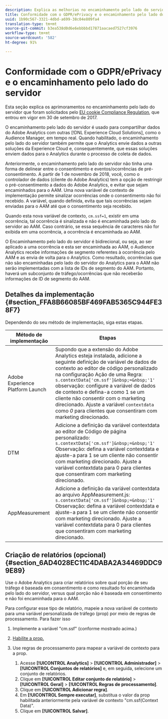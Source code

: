 ```yaml
---
description: Explica as melhorias no encaminhamento pelo lado do servidor que foram solicitadas pelo regulamento de conformidade de cookies da UE.
title: Conformidade com o GDPR/ePrivacy e o encaminhamento pelo lado do servidor
uuid: 1b90c567-3321-4dbd-a699-38c04e809fa4
translation-type: tm+mt
source-git-commit: b3ea538d0d6e6ebbbbd17871aacaed7527cf3976
workflow-type: tm+mt
source-wordcount: '582'
ht-degree: 91%

---
```



# Conformidade com o GDPR/ePrivacy e o encaminhamento pelo lado do servidor

Esta seção explica os aprimoramentos no encaminhamento pelo lado do servidor que foram solicitados pelo [EU cookie Compliance Regulation](https://ec.europa.eu/ipg/basics/legal/cookies/index_en.htm), que entrou em vigor em 30 de setembro de 2017.

O encaminhamento pelo lado do servidor é usado para compartilhar dados do Adobe Analytics com outras [!DNL Experience Cloud Solutions], como o Audience Manager, em tempo real. Quando habilitado, o encaminhamento pelo lado do servidor também permite que o Analytics envie dados a outras soluções da Experience Cloud e, consequentemente, que essas soluções enviem dados para o Analytics durante o processo de coleta de dados.

Anteriormente, o encaminhamento pelo lado do servidor não tinha uma forma de delinear entre o consentimento e eventos/ocorrências de pré-consentimento. A partir de 1 de novembro de 2018, você, como o controlador de dados (cliente do Adobe Analytics) tem a opção de restringir o pré-consentimento a dados do Adobe Analytics, e evitar que sejam encaminhados para o AAM. Uma nova variável de contexto de implementação permite sinalizar ocorrências onde o consentimento não foi recebido. A variável, quando definida, evita que tais ocorrências sejam enviadas para o AAM até que o consentimento seja recebido.

Quando esta nova variável de contexto, `cm.ssf=1`, existir em uma ocorrência, tal ocorrência é sinalizada e não é encaminhada pelo lado do servidor ao AAM. Caso contrário, se essa sequência de caracteres não for exibida em uma ocorrência, a ocorrência é encaminhada ao AAM.

O Encaminhamento pelo lado do servidor é bidirecional, ou seja, ao ser aplicado a uma ocorrência e esta ser encaminhada ao AAM, o Audience Analytics recebe informações de segmento referentes à ocorrência pelo AAM e as envia de volta para o Analytics. Como resultado, ocorrências que não são encaminhadas pelo lado do servidor do Analytics para o AAM não serão implementadas com a lista de IDs de segmento do AAM. Portanto, haverá um subconjunto de tráfego/ocorrências que não receberão informações de ID de segmento do AAM.

## Detalhes da implementação {#section_FFA8B66085BF469FAB5365C944FE38F7}

Dependendo do seu método de implementação, siga estas etapas.

| Método de implementação | Etapas |
|--- |--- |
| Adobe Experience Platform Launch | Supondo que a extensão do Adobe Analytics esteja instalada, adicione a seguinte definição de variável de dados de contexto ao editor de código personalizado na configuração Ação de uma Regra: <br/>`s.contextData['cm.ssf']&nbsp;=&nbsp;'1' `<br/> observação: configure a variável de dados de contexto e defina-a como 1 se um cliente não consentir com o marketing direcionado. Ajuste a variável `contextdata` como *0* para clientes que consentiram com marketing direcionado. |
| DTM | Adicione a definição da variável contextdata ao editor de Código de página personalizado: <br/>`s.contextData['cm.ssf']&nbsp;=&nbsp;'1' ` <br/> Observação: defina a variável contextdata e ajuste-a para 1 se um cliente não consentir com marketing direcionado. Ajuste a variável contextdata para 0 para clientes que consentiram com marketing direcionado. |
| AppMeasurement | Adicione a definição da variável contextdata ao arquivo AppMeasurement.js:  <br/>`s.contextData['cm.ssf']&nbsp;=&nbsp;'1' ` <br/> Observação: defina a variável contextdata e ajuste-a para 1 se um cliente não consentir com marketing direcionado. Ajuste a variável contextdata para 0 para clientes que consentiram com marketing direcionado. |

## Criação de relatórios (opcional) {#section_6AD4028EC11C4DABA2A34469DDC99E89}

Use o Adobe Analytics para criar relatórios sobre qual porção de seu tráfego é baseada em consentimento e como resultado foi encaminhada pelo lado do servidor, versus qual porção não é baseada em consentimento e não foi encaminhada para o AAM.

Para configurar esse tipo de relatório, mapeie a nova variável de contexto para uma variável personalizada de tráfego (prop) por meio de regras de processamento. Para fazer isso

1. Implemente a variável &quot;cm.ssf&quot; (conforme mostrado acima.)
1. [Habilite a prop.](/help/admin/admin/c-traffic-variables/traffic-var.md)
1. Use regras de processamento para mapear a variável de contexto para a prop.

   1. Acesse **[!UICONTROL Analytics]** > **[!UICONTROL Administrador]** > **[!UICONTROL Conjuntos de relatórios]** e, em seguida, selecione um conjunto de relatórios.
   1. Clique em **[!UICONTROL Editar conjunto de relatório]** > **[!UICONTROL Geral]** > **[!UICONTROL Regras de processamento]**.
   1. Clique em **[!UICONTROL Adicionar regra]**.
   1. Em **[!UICONTROL Sempre executar]**, substitua o valor da prop habilitada anteriormente pela variável de contexto &quot;cm.ssf(Context Data)&quot;.
   1. Clique em **[!UICONTROL Salvar]**.

